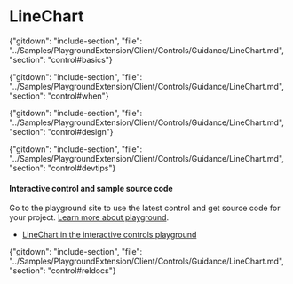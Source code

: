 ﻿# LineChart

{"gitdown": "include-section", "file": "../Samples/PlaygroundExtension/Client/Controls/Guidance/LineChart.md", "section": "control#basics"}

<!-- TODO get an IMAGE to embed here -->

<!-- TODO get an SAMPLE CODE to embed here -->

{"gitdown": "include-section", "file": "../Samples/PlaygroundExtension/Client/Controls/Guidance/LineChart.md", "section": "control#when"}

{"gitdown": "include-section", "file": "../Samples/PlaygroundExtension/Client/Controls/Guidance/LineChart.md", "section": "control#design"}

{"gitdown": "include-section", "file": "../Samples/PlaygroundExtension/Client/Controls/Guidance/LineChart.md", "section": "control#devtips"}

#### Interactive control and sample source code
Go to the playground site to use the latest control and get source code for your project.  [Learn more about playground](./top-extensions-controls-playground.md).

*  <a href="https://ms.portal.azure.com/?Microsoft_Azure_Playground=true#blade/Microsoft_Azure_Playground/ControlsIndexBlade/LineChart_create_Playground" target="_blank">LineChart in the interactive controls playground</a>

 

{"gitdown": "include-section", "file": "../Samples/PlaygroundExtension/Client/Controls/Guidance/LineChart.md", "section": "control#reldocs"}

